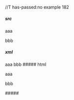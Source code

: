 //T has-passed:no
example 182
##### src
aaa


bbb
##### xml
<?xml version="1.0" encoding="UTF-8"?>
<!DOCTYPE document SYSTEM "CommonMark.dtd">
<document xmlns="http://commonmark.org/xml/1.0">
  <paragraph>
    <text>aaa</text>
  </paragraph>
  <paragraph>
    <text>bbb</text>
  </paragraph>
</document>
##### html
<p>aaa</p>
<p>bbb</p>
#####
